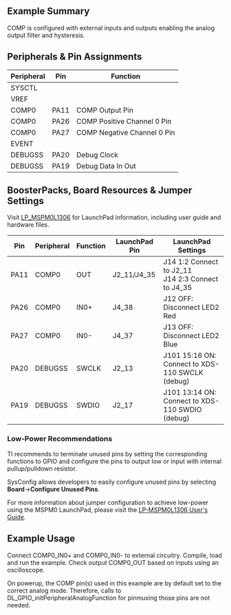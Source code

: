 ## Example Summary

COMP is configured with external inputs and outputs enabling the analog output
filter and hysteresis.

## Peripherals & Pin Assignments

| Peripheral | Pin | Function |
| --- | --- | --- |
| SYSCTL |  |  |
| VREF |  |  |
| COMP0 | PA11 | COMP Output Pin |
| COMP0 | PA26 | COMP Positive Channel 0 Pin |
| COMP0 | PA27 | COMP Negative Channel 0 Pin |
| EVENT |  |  |
| DEBUGSS | PA20 | Debug Clock |
| DEBUGSS | PA19 | Debug Data In Out |

## BoosterPacks, Board Resources & Jumper Settings

Visit [LP_MSPM0L1306](https://www.ti.com/tool/LP-MSPM0L1306) for LaunchPad information, including user guide and hardware files.

| Pin | Peripheral | Function | LaunchPad Pin | LaunchPad Settings |
| --- | --- | --- | --- | --- |
| PA11 | COMP0 | OUT | J2_11/J4_35 | J14 1:2 Connect to J2_11<br>J14 2:3 Connect to J4_35 |
| PA26 | COMP0 | IN0+ | J4_38 | J12 OFF: Disconnect LED2 Red |
| PA27 | COMP0 | IN0- | J4_37 | J13 OFF: Disconnect LED2 Blue |
| PA20 | DEBUGSS | SWCLK | J2_13 | J101 15:16 ON: Connect to XDS-110 SWCLK (debug) |
| PA19 | DEBUGSS | SWDIO | J2_17 | J101 13:14 ON: Connect to XDS-110 SWDIO (debug) |

### Low-Power Recommendations
TI recommends to terminate unused pins by setting the corresponding functions to
GPIO and configure the pins to output low or input with internal
pullup/pulldown resistor.

SysConfig allows developers to easily configure unused pins by selecting **Board**→**Configure Unused Pins**.

For more information about jumper configuration to achieve low-power using the
MSPM0 LaunchPad, please visit the [LP-MSPM0L1306 User's Guide](https://www.ti.com/lit/slau869).

## Example Usage

Connect COMP0_IN0+ and COMP0_IN0- to external circuitry.
Compile, load and run the example.
Check output COMP0_OUT based on inputs using an oscilloscope.

On powerup, the COMP pin(s) used in this example are by default set to
the correct analog mode. Therefore, calls to
DL_GPIO_initPeripheralAnalogFunction for pinmuxing those pins are not needed.
